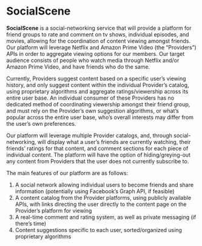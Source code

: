 # SocialScene
  **SocialScene** is a social-networking service that will provide a platform for friend groups to rate and comment on tv shows, individual episodes, and movies, allowing for the coordination of content viewing amongst friends. Our platform will leverage Netflix and Amazon Prime Video (the “Providers”) APIs in order to aggregate viewing options for our members. Our target audience consists of people who watch media through Netflix and/or Amazon Prime Video, and have friends who do the same.
  
  Currently, Providers suggest content based on a specific user’s viewing history, and only suggest content within the individual Provider’s catalog, using proprietary algorithms and aggregate ratings/viewership across its entire user base. An individual consumer of these Providers has no dedicated method of coordinating viewership amongst their friend group, and must rely on the Provider’s own suggestion algorithms, or what’s popular across the entire user base, who’s overall interests may differ from the user’s own preferences. 
  
  Our platform will leverage multiple Provider catalogs, and, through social-networking, will display what a user’s friends are currently watching, their friends’ ratings for that content, and comment sections for each piece of individual content. The platform will have the option of hiding/greying-out any content from Providers that the user does not currently subscribe to.

The main features of our platform are as follows:

1. A social network allowing individual users to become friends and share information (potentially using Facebook’s Graph API, if feasible)
2. A content catalog from the Provider platforms, using publicly available APIs, with links directing the user directly to the content page on the Provider’s platform for viewing
3. A real-time comment and rating system, as well as private messaging (if there’s time)
4. Content suggestions specific to each user, sorted/organized using proprietary algorithms
